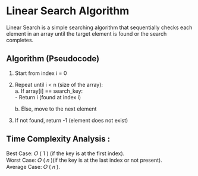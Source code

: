 # Linear Search Algorithm<br>
Linear Search is a simple searching algorithm that sequentially checks each element in an array until the target element is found or the search completes.
## Algorithm (Pseudocode)<br>

1. Start from index i = 0<br>
2. Repeat until i < n (size of the array):<br>
   a.</b> If array[i] == search_key:<br>
         -</t> Return i (found at index i)<br>
          
   b. Else, move to the next element<br>
3. If not found, return -1 (element does not exist)<br>

## Time Complexity Analysis :<br>
Best Case: 
𝑂
(
1
) (if the key is at the first index).<br>
Worst Case: 
𝑂
(
𝑛
)(if the key is at the last index or not present).<br>
Average Case: 
𝑂
(
𝑛
).


